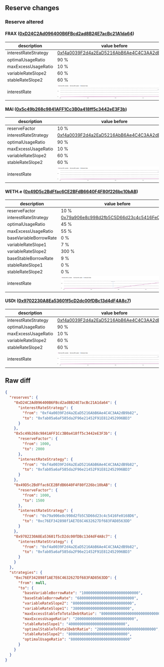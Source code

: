 ## Reserve changes

### Reserve altered

#### FRAX ([0xD24C2Ad096400B6FBcd2ad8B24E7acBc21A1da64](https://snowtrace.io/address/0xD24C2Ad096400B6FBcd2ad8B24E7acBc21A1da64))

| description | value before | value after |
| --- | --- | --- |
| interestRateStrategy | [0xf4a0039F2d4a2EaD5216AbB6Ae4C4C3AA2dB9b82](https://snowtrace.io/address/0xf4a0039F2d4a2EaD5216AbB6Ae4C4C3AA2dB9b82) | [0xfab05a6aF585da2F96e21452F91E812452996BD3](https://snowtrace.io/address/0xfab05a6aF585da2F96e21452F91E812452996BD3) |
| optimalUsageRatio | 90 % | 80 % |
| maxExcessUsageRatio | 10 % | 20 % |
| variableRateSlope2 | 60 % | 75 % |
| stableRateSlope2 | 60 % | 75 % |
| interestRate | ![before](/.assets/ea60696e57315a00b0941d7fe1bd186df779165e.svg) | ![after](/.assets/8d9de32bf30b1c9dcf71f07a13b228c69a71a4ce.svg) |

#### MAI ([0x5c49b268c9841AFF1Cc3B0a418ff5c3442eE3F3b](https://snowtrace.io/address/0x5c49b268c9841AFF1Cc3B0a418ff5c3442eE3F3b))

| description | value before | value after |
| --- | --- | --- |
| reserveFactor | 10 % | 20 % |
| interestRateStrategy | [0xf4a0039F2d4a2EaD5216AbB6Ae4C4C3AA2dB9b82](https://snowtrace.io/address/0xf4a0039F2d4a2EaD5216AbB6Ae4C4C3AA2dB9b82) | [0xfab05a6aF585da2F96e21452F91E812452996BD3](https://snowtrace.io/address/0xfab05a6aF585da2F96e21452F91E812452996BD3) |
| optimalUsageRatio | 90 % | 80 % |
| maxExcessUsageRatio | 10 % | 20 % |
| variableRateSlope2 | 60 % | 75 % |
| stableRateSlope2 | 60 % | 75 % |
| interestRate | ![before](/.assets/ea60696e57315a00b0941d7fe1bd186df779165e.svg) | ![after](/.assets/8d9de32bf30b1c9dcf71f07a13b228c69a71a4ce.svg) |

#### WETH.e ([0x49D5c2BdFfac6CE2BFdB6640F4F80f226bc10bAB](https://snowtrace.io/address/0x49D5c2BdFfac6CE2BFdB6640F4F80f226bc10bAB))

| description | value before | value after |
| --- | --- | --- |
| reserveFactor | 10 % | 15 % |
| interestRateStrategy | [0x79a906e8c998d2fb5C5D66d23c4c5416Fe0168D6](https://snowtrace.io/address/0x79a906e8c998d2fb5C5D66d23c4c5416Fe0168D6) | [0xc76EF342898f1AE7E6C4632627Df683FAD8563DD](https://snowtrace.io/address/0xc76EF342898f1AE7E6C4632627Df683FAD8563DD) |
| optimalUsageRatio | 45 % | 80 % |
| maxExcessUsageRatio | 55 % | 20 % |
| baseVariableBorrowRate | 0 % | 1 % |
| variableRateSlope1 | 7 % | 3.8 % |
| variableRateSlope2 | 300 % | 80 % |
| baseStableBorrowRate | 9 % | 6.8 % |
| stableRateSlope1 | 0 % | 4 % |
| stableRateSlope2 | 0 % | 80 % |
| interestRate | ![before](/.assets/19b2f23d55d76d891e7d30c29aa97741efed9d17.svg) | ![after](/.assets/25b7cbb97d2012b141455f46ee9b3f7e0e40a4b0.svg) |

#### USDt ([0x9702230A8Ea53601f5cD2dc00fDBc13d4dF4A8c7](https://snowtrace.io/address/0x9702230A8Ea53601f5cD2dc00fDBc13d4dF4A8c7))

| description | value before | value after |
| --- | --- | --- |
| interestRateStrategy | [0xf4a0039F2d4a2EaD5216AbB6Ae4C4C3AA2dB9b82](https://snowtrace.io/address/0xf4a0039F2d4a2EaD5216AbB6Ae4C4C3AA2dB9b82) | [0xfab05a6aF585da2F96e21452F91E812452996BD3](https://snowtrace.io/address/0xfab05a6aF585da2F96e21452F91E812452996BD3) |
| optimalUsageRatio | 90 % | 80 % |
| maxExcessUsageRatio | 10 % | 20 % |
| variableRateSlope2 | 60 % | 75 % |
| stableRateSlope2 | 60 % | 75 % |
| interestRate | ![before](/.assets/ea60696e57315a00b0941d7fe1bd186df779165e.svg) | ![after](/.assets/8d9de32bf30b1c9dcf71f07a13b228c69a71a4ce.svg) |

## Raw diff

```json
{
  "reserves": {
    "0xD24C2Ad096400B6FBcd2ad8B24E7acBc21A1da64": {
      "interestRateStrategy": {
        "from": "0xf4a0039F2d4a2EaD5216AbB6Ae4C4C3AA2dB9b82",
        "to": "0xfab05a6aF585da2F96e21452F91E812452996BD3"
      }
    },
    "0x5c49b268c9841AFF1Cc3B0a418ff5c3442eE3F3b": {
      "reserveFactor": {
        "from": 1000,
        "to": 2000
      },
      "interestRateStrategy": {
        "from": "0xf4a0039F2d4a2EaD5216AbB6Ae4C4C3AA2dB9b82",
        "to": "0xfab05a6aF585da2F96e21452F91E812452996BD3"
      }
    },
    "0x49D5c2BdFfac6CE2BFdB6640F4F80f226bc10bAB": {
      "reserveFactor": {
        "from": 1000,
        "to": 1500
      },
      "interestRateStrategy": {
        "from": "0x79a906e8c998d2fb5C5D66d23c4c5416Fe0168D6",
        "to": "0xc76EF342898f1AE7E6C4632627Df683FAD8563DD"
      }
    },
    "0x9702230A8Ea53601f5cD2dc00fDBc13d4dF4A8c7": {
      "interestRateStrategy": {
        "from": "0xf4a0039F2d4a2EaD5216AbB6Ae4C4C3AA2dB9b82",
        "to": "0xfab05a6aF585da2F96e21452F91E812452996BD3"
      }
    }
  },
  "strategies": {
    "0xc76EF342898f1AE7E6C4632627Df683FAD8563DD": {
      "from": null,
      "to": {
        "baseVariableBorrowRate": "10000000000000000000000000",
        "baseStableBorrowRate": "68000000000000000000000000",
        "variableRateSlope2": "800000000000000000000000000",
        "variableRateSlope1": "38000000000000000000000000",
        "maxExcessStableToTotalDebtRatio": "800000000000000000000000000",
        "maxExcessUsageRatio": "200000000000000000000000000",
        "stableRateSlope1": "40000000000000000000000000",
        "optimalStableToTotalDebtRatio": "200000000000000000000000000",
        "stableRateSlope2": "800000000000000000000000000",
        "optimalUsageRatio": "800000000000000000000000000"
      }
    }
  }
}
```